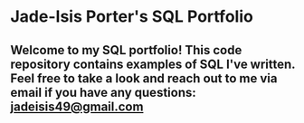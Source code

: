 # Jade-Isis Porter's SQL Portfolio

## Welcome to my SQL portfolio! This code repository contains examples of SQL I've written. Feel free to take a look and reach out to me via email if you have any questions: jadeisis49@gmail.com
